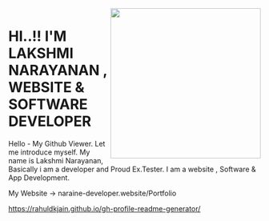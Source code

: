 <img align='right' src="https://media.giphy.com/media/zbMRZx113HKBkeCwrm/giphy.gif" width="300" height="300" margin-left='100px' >
<h1>HI..!! I'M LAKSHMI NARAYANAN , WEBSITE & SOFTWARE DEVELOPER  </h1>

Hello - My Github Viewer. Let me introduce myself. 
My name is Lakshmi Narayanan, Basically i am a developer and Proud Ex.Tester.
I am a website , Software & App Development.

My Website -> naraine-developer.website/Portfolio 


https://rahuldkjain.github.io/gh-profile-readme-generator/
